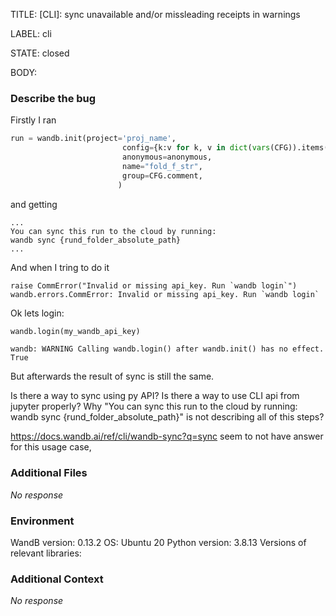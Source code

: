 TITLE:
[CLI]: sync unavailable and/or missleading receipts in warnings

LABEL:
cli

STATE:
closed

BODY:
### Describe the bug

<!--- Description of the issue below  -->

<!--- A minimal code snippet between the quotes below  -->
Firstly I ran
```python
run = wandb.init(project='proj_name', 
                         config={k:v for k, v in dict(vars(CFG)).items() if '__' not in k},
                         anonymous=anonymous,
                         name="fold_f_str",
                         group=CFG.comment,
                        )
```
and getting 
```shell
...
You can sync this run to the cloud by running:
wandb sync {rund_folder_absolute_path}
...
```

And when I tring to do it 

```shell
raise CommError("Invalid or missing api_key. Run `wandb login`")
wandb.errors.CommError: Invalid or missing api_key. Run `wandb login`
```

Ok lets login:
```python
wandb.login(my_wandb_api_key)
```
```shell
wandb: WARNING Calling wandb.login() after wandb.init() has no effect.
True
```

But afterwards the result of sync is still the same.

Is there a way to sync using py API? Is there a way to use CLI api from jupyter properly?
Why "You can sync this run to the cloud by running:
wandb sync {rund_folder_absolute_path}" is not describing all of this steps?

https://docs.wandb.ai/ref/cli/wandb-sync?q=sync
seem to not have answer for this usage case,


### Additional Files

_No response_

### Environment

WandB version:
0.13.2
OS:
Ubuntu 20
Python version:
3.8.13
Versions of relevant libraries:


### Additional Context

_No response_

